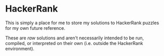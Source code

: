 # HackerRank

This is simply a place for me to store my solutions to HackerRank puzzles for my own future reference.

These are *raw* solutions and aren't necessarily intended to be run, compiled, or interpreted on their own (i.e. outside the HackerRank environment).
